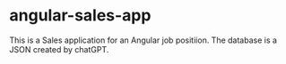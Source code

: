 # angular-sales-app
This is a Sales application for an Angular job positiion. The database is a JSON created by chatGPT.
